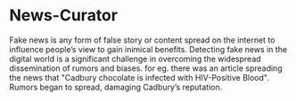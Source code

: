 # News-Curator
Fake news is any form of false story or content spread on the internet to influence people’s view to gain inimical benefits. Detecting fake news in the digital world is a significant challenge in overcoming the widespread dissemination of rumors and biases. for eg. there was an article spreading the news that "Cadbury chocolate is infected with HIV-Positive Blood". Rumors began to spread, damaging Cadbury’s reputation.
